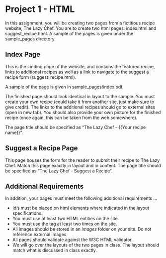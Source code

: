 # Project 1 - HTML
In this assignment, you will be creating two pages from a fictitious recipe website, The Lazy Chef. You are to create two html pages: index.html and suggest_recipe.html. A sample of the pages is given under the sample_pages directory.

## Index Page
This is the landing page of the website, and contains the featured recipe, links to additional recipes as well as a link to navigate to the suggest a recipe form (suggest_recipe.html).

A sample of the page is given in sample_pages/index.pdf.

The finished page should look identical in layout to the sample. You must create your own recipe (could take it from another site, just make sure to give credit). The links to the additional recipes should go to external sites (open in new tab). You should also provide your own picture for the finished recipe (once again, this can be taken from the web somewhere).

The page title should be specified as “The Lazy Chef - {{Your recipe name}}”.

## Suggest a Recipe Page
This page houses the form for the reader to submit their recipe to The Lazy Chef.  Match this page exactly in layout and in content. The page title should be specified as “The Lazy Chef - Suggest a Recipe”.

## Additional Requirements
In addition, your pages must meet the following additional requirements …

* Id’s must be placed on html elements where indicated in the layout specifications.
* You must use at least two HTML entities on the site.
* You must use the <abbr> tag at least two times on the site.
* All images should be stored in an _images_ folder on your site. Do not reference external images.
* All pages should validate against the W3C HTML validator.
* We will go over the layouts of the two pages in class. The layout should match what is discussed in class exactly.


